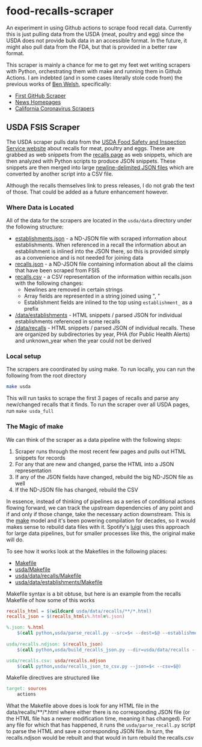 # food-recalls-scraper

An experiment in using Github actions to scrape food recall data. Currently this
is just pulling data from the USDA (meat, poultry and egg) since the USDA does
not provide bulk data in an accessible format. In the future, it might also pull
data from the FDA, but that is provided in a better raw format.

This scraper is mainly a chance for me to get my feet wet writing scrapers with Python, orchestrating them with make and running them in Github Actions. I am indebted (and in some cases literally stole code from) the previous works of [Ben Welsh](https://palewi.re/who-is-ben-welsh/), specifically:

* [First GitHub Scraper](https://github.com/palewire/first-github-scraper) 
* [News Homepages](https://github.com/palewire/news-homepages)
* [California Coronavirus Scrapers](https://github.com/datadesk/california-coronavirus-scrapers)

## USDA FSIS Scraper

The USDA scraper pulls data from the [USDA Food Safety and Inspection Service website](https://www.fsis.usda.gov/) about recalls for meat, poultry and eggs. These are grabbed as web snippets from the [recalls page](https://www.fsis.usda.gov/recalls) as web snippets, which are then analyzed with Python scripts to produce JSON snippets. These snippets are then merged into large [newline-delimited JSON files](http://ndjson.org/) which are converted by another script into a CSV file.

Although the recalls themselves link to press releases, I do not grab the text of those. That could be added as a future enhancement however.

### Where Data is Located

All of the data for the scrapers are located in the `usda/data` directory under the following structure:

* [establishments.json](usda/data/establishments.json) - a ND-JSON file with scraped information about establishments. When referenced in a recall the information about an establishment is inlined into the JSON there, so this is provided simply as a convenience and is not needed for joining data
* [recalls.json](usda/data/recalls.json) - a ND-JSON file containing information about all the claims that have been scraped from FSIS
* [recalls.csv](usda/data/recalls.csv) - a CSV representation of the information within recalls.json with the following changes:
  * Newlines are removed in certain strings
  * Array fields are represented in a string joined using ", "
  * Establishment fields are inlined to the top using `establishment_` as a prefix
* [/data/establishments](usda/data/establishments) - HTML snippets / parsed JSON for individual establishments referenced in some recalls
* [/data/recalls](usda/data/recalls) - HTML snippets / parsed JSON of individual recalls. These are organized by subdirectories by year, PHA (for Public Health Alerts) and unknown_year when the year could not be derived

### Local setup

The scrapers are coordinated by using make. To run locally, you can run the following from the root directory

``` sh
make usda
```

This will run tasks to scrape the first 3 pages of recalls and parse any new/changed recalls that it finds. To run the scraper over all USDA pages, run `make usda_full`

### The Magic of make

We can think of the scraper as a data pipeline with the following steps:

1. Scraper runs through the most recent few pages and pulls out HTML snippets for records
2. For any that are new and changed, parse the HTML into a JSON representation
3. If any of the JSON fields have changed, rebuild the big ND-JSON file as well
4. If the ND-JSON file has changed, rebuild the CSV

In essence, instead of thinking of pipelines as a series of conditional actions flowing forward, we can track the upstream dependencies of any point and if and only if those change, take the necessary action downstream. This is the [make](https://www.gnu.org/software/make/manual/make.html) model and it's been powering compilation for decades, so it would makes sense to rebuild data files with it. Spotify's [luigi](https://github.com/spotify/luigi) uses this approach for large data pipelines, but for smaller processes like this, the original make will do.

To see how it works look at the Makefiles in the following places:
* [Makefile](Makefile)
* [usda/Makefile](usda/Makefile)
* [usda/data/recalls/Makefile](usda/data/recalls/Makefile)
* [usda/data/establishments/Makefile](usda/data/establishments/Makefile)

Makefile syntax is a bit obtuse, but here is an example from the recalls Makefile of how some of this works

``` makefile
recalls_html = $(wildcard usda/data/recalls/**/*.html)
recalls_json = $(recalls_html:%.html=%.json)

%.json: %.html
	$(call python,usda/parse_recall.py --src=$< --dest=$@ --establishments=usda/data/establishments)
    
usda/recalls.ndjson: $(recalls_json)
	$(call python,usda/build_recalls_json.py --dir=usda/data/recalls --dest=$@)

usda/recalls.csv: usda/recalls.ndjson
	$(call python,usda/recalls_json_to_csv.py --json=$< --csv=$@)
```
Makefile directives are structured like

``` makefile
target: sources
    actions
```

What the Makefile above does is look for any HTML file in the data/recalls/**/*.html where either there is no corresponding JSON file (or the HTML file has a newer modification time, meaning it has changed). For any file for which that has happened, it runs the `usda/parse_recall.py` script to parse the HTML and save a corresponding JSON file. In turn, the recalls.ndjson would be rebuilt and that would in turn rebuild the recalls.csv
